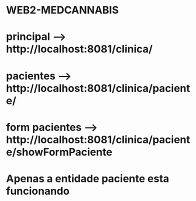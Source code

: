 # WEB2-MEDCANNABIS
# principal --> http://localhost:8081/clinica/
# pacientes --> http://localhost:8081/clinica/paciente/ 
# form pacientes --> http://localhost:8081/clinica/paciente/showFormPaciente 
# Apenas a entidade paciente esta funcionando 

